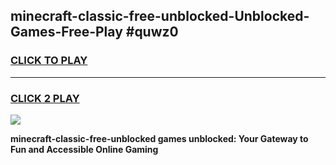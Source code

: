 
## minecraft-classic-free-unblocked-Unblocked-Games-Free-Play #quwz0
<h3>
<a href="https://us.freeplayer.one?title=minecraft-classic-free-unblocked&ref=9M">CLICK TO PLAY</a></h3>
<hr>

<h3>
<a href="https://us.freeplayer.one?title=minecraft-classic-free-unblocked&ref=9M">CLICK 2 PLAY</a>
  
</h3>

<a href="https://us.freeplayer.one?title=minecraft-classic-free-unblocked&ref=9M"><img src="https://clearcache.store/games.png"></a>


**minecraft-classic-free-unblocked games unblocked: Your Gateway to Fun and Accessible Online Gaming**

